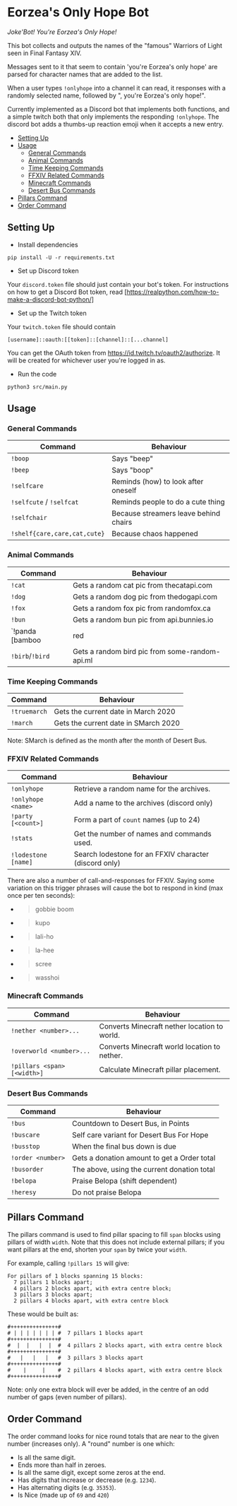 <!--
SPDX-FileCopyrightText: 2020 Benedict Harcourt <ben.harcourt@harcourtprogramming.co.uk>

SPDX-License-Identifier: CC0-1.0
-->

Eorzea's Only Hope Bot
======================

_Joke'Bot! You're Eorzea's Only Hope!_

This bot collects and outputs the names of the "famous" Warriors of Light
seen in Final Fantasy XIV.

Messages sent to it that seem to contain 'you're Eorzea's only hope' are
parsed for character names that are added to the list.

When a user types `!onlyhope` into a channel it can read, it responses with
a randomly selected name, followed by ", you're Eorzea's only hope!".

Currently implemented as a Discord bot that implements both functions, and
a simple twitch both that only implements the responding `!onlyhope`.
The discord bot adds a thumbs-up reaction emoji when it accepts a new entry.

- [Setting Up](#setting-up)
- [Usage](#usage)
  * [General Commands](#general-commands)
  * [Animal Commands](#animal-commands)
  * [Time Keeping Commands](#time-keeping-commands)
  * [FFXIV Related Commands](#ffxiv-related-commands)
  * [Minecraft Commands](#minecraft-commands)
  * [Desert Bus Commands](#desert-bus-commands)
- [Pillars Command](#pillars-command)
- [Order Command](#order-command)

Setting Up
----------

- Install dependencies

```shell
pip install -U -r requirements.txt
```

- Set up Discord token

Your `discord.token` file should just contain your bot's token.
For instructions on how to get a Discord Bot token, read
[https://realpython.com/how-to-make-a-discord-bot-python/]

- Set up the Twitch token

Your `twitch.token` file should contain
```
[username]::oauth:[[token]::[channel]::[...channel]
```

You can get the OAuth token from https://id.twitch.tv/oauth2/authorize.
It will be created for whichever user you're logged in as.

- Run the code

```shell
python3 src/main.py
```

Usage
-----

### General Commands

| Command                      | Behaviour                             |
|------------------------------|---------------------------------------|
| `!boop`                      | Says "beep"                           |
| `!beep`                      | Says "boop"                           |
| `!selfcare`                  | Reminds (how) to look after oneself   |
| `!selfcute` / `!selfcat`     | Reminds people to do a cute thing     |
| `!selfchair`                 | Because streamers leave behind chairs |
| `!shelf{care,care,cat,cute}` | Because chaos happened                |

### Animal Commands

| Command                     | Behaviour                                     |
|-----------------------------|-----------------------------------------------|
| `!cat`                      | Gets a random cat pic from thecatapi.com      |
| `!dog`                      | Gets a random dog pic from thedogapi.com      |
| `!fox`                      | Gets a random fox pic from randomfox.ca       |
| `!bun`                      | Gets a random bun pic from api.bunnies.io     |
| `!panda [bamboo|red|trash]  | Gets a random panda from some-random-api.ml   |
| `!birb`/`!bird`             | Gets a random bird pic from some-random-api.ml|

### Time Keeping Commands

| Command                     | Behaviour                                     |
|-----------------------------|-----------------------------------------------|
| `!truemarch`                | Gets the current date in March 2020           |
| `!march`                    | Gets the current date in SMarch 2020          |

Note: SMarch is defined as the month after the month of Desert Bus.

### FFXIV Related Commands

| Command                     | Behaviour                                     |
|-----------------------------|-----------------------------------------------|
| `!onlyhope`                 | Retrieve a random name for the archives.      |
| `!onlyhope <name>`          | Add a name to the archives (discord only)     |
| `!party [<count>]`          | Form a part of `count` names (up to 24)       |
| `!stats`                    | Get the number of names and commands used.    |
| `!lodestone [name]`         | Search lodestone for an FFXIV character (discord only) |

There are also a number of call-and-responses for FFXIV. Saying some variation
on this trigger phrases will cause the bot to respond in kind (max once per
ten seconds):

 - > gobbie boom
 - > kupo
 - > lali-ho
 - > la-hee
 - > scree
 - > wasshoi

### Minecraft Commands

| Command                     | Behaviour                                     |
|-----------------------------|-----------------------------------------------|
| `!nether <number>...`       | Converts Minecraft nether location to world.  |
| `!overworld <number>...`    | Converts Minecraft world location to nether.  |
| `!pillars <span> [<width>]` | Calculate Minecraft pillar placement.         |

### Desert Bus Commands

| Command                     | Behaviour                                     |
|-----------------------------|-----------------------------------------------|
| `!bus`                      | Countdown to Desert Bus, in Points            |
| `!buscare`                  | Self care variant for Desert Bus For Hope     |
| `!busstop`                  | When the final bus down is due                |
| `!order <number>`           | Gets a donation amount to get a Order total   |
| `!busorder`                 | The above, using the current donation total   |
| `!belopa`                   | Praise Belopa (shift dependent)               |
| `!heresy`                   | Do not praise Belopa                          |

Pillars Command
---------------

The pillars command is used to find pillar spacing to fill `span` blocks
using pillars of width `width`.
Note that this does not include external pillars; if you want pillars at
the end, shorten your `span` by twice your `width`.

For example, calling `!pillars 15` will give:

```
For pillars of 1 blocks spanning 15 blocks:
  7 pillars 1 blocks apart;
  4 pillars 2 blocks apart, with extra centre block;
  3 pillars 3 blocks apart;
  2 pillars 4 blocks apart, with extra centre block
```

These would be built as:

```
#+++++++++++++++#
# | | | | | | | #  7 pillars 1 blocks apart
#+++++++++++++++#
#  |  |   |  |  #  4 pillars 2 blocks apart, with extra centre block
#+++++++++++++++#
#   |   |   |   #  3 pillars 3 blocks apart
#+++++++++++++++#
#    |     |    #  2 pillars 4 blocks apart, with extra centre block
#+++++++++++++++#
```

Note: only one extra block will ever be added, in the centre of an odd number
of gaps (even number of pillars).

Order Command
-------------

The order command looks for nice round totals that are near to the given
number (increases only).
A "round" number is one which:

 - Is all the same digit.
 - Ends more than half in zeroes.
 - Is all the same digit, except some zeros at the end.
 - Has digits that increase or decrease (e.g. `1234`).
 - Has alternating digits (e.g. `35353`).
 - Is Nice (made up of `69` and `420`)
